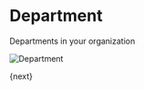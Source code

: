 # Department

Departments in your organization

<img class="screenshot" alt="Department" src="/assets/erpnext_docs/assets/img/human-resources/department.png">

{next}